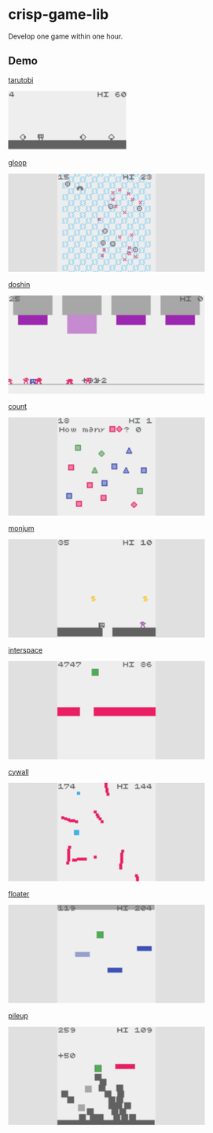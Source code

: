 # crisp-game-lib

Develop one game within one hour.

## Demo

[tarutobi](https://abagames.github.io/crisp-game-lib/?tarutobi)

[![tarutobi screenshot](docs/tarutobi/screenshot.gif)](https://abagames.github.io/crisp-game-lib/?tarutobi)

[gloop](https://abagames.github.io/crisp-game-lib/?gloop)

[![gloop screenshot](docs/gloop/screenshot.gif)](https://abagames.github.io/crisp-game-lib/?gloop)

[doshin](https://abagames.github.io/crisp-game-lib/?doshin)

[![doshin screenshot](docs/doshin/screenshot.gif)](https://abagames.github.io/crisp-game-lib/?doshin)

[count](https://abagames.github.io/crisp-game-lib/?count)

[![count screenshot](docs/count/screenshot.gif)](https://abagames.github.io/crisp-game-lib/?count)

[monjum](https://abagames.github.io/crisp-game-lib/?monjum)

[![monjum screenshot](docs/monjum/screenshot.gif)](https://abagames.github.io/crisp-game-lib/?monjum)

[interspace](https://abagames.github.io/crisp-game-lib/?interspace)

[![interspace screenshot](docs/interspace/screenshot.gif)](https://abagames.github.io/crisp-game-lib/?interspace)

[cywall](https://abagames.github.io/crisp-game-lib/?cywall)

[![cywall screenshot](docs/cywall/screenshot.gif)](https://abagames.github.io/crisp-game-lib/?cywall)

[floater](https://abagames.github.io/crisp-game-lib/?floater)

[![floater screenshot](docs/floater/screenshot.gif)](https://abagames.github.io/crisp-game-lib/?floater)

[pileup](https://abagames.github.io/crisp-game-lib/?pileup)

[![pileup screenshot](docs/pileup/screenshot.gif)](https://abagames.github.io/crisp-game-lib/?pileup)
